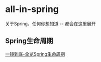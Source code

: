 # all-in-spring
关于Spring，任何你想知道 -- 都会在这里展开


## Spring生命周期
[一镜到底-全览Spring生命周期](./SpringLifeCycle/一镜到底-全览Spring%20生命周期.md)
